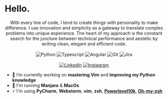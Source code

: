 # Hello.

<p align="center">
With every line of code, I tend to create things with personality to make difference. I use innovation and simplicity as a gateway to translate complex problems into unique experience. The heart of my approach is the constant search for the juncture between technical performance and aestetic by writing clean, elegant and efficient code.
  <br><br>
  <img src="https://img.shields.io/badge/python♥-%233776AB?&style=flat-square&logo=python&logoColor=white" alt="Python">
  <img src="https://img.shields.io/badge/typescript-%23007ACC?&style=flat-square&logo=typescript&logoColor=white" alt="Typescript">
  <img src="https://img.shields.io/badge/angular-%23DD0031?&style=flat-square&logo=angular&logoColor=white" alt="Angular">
  <img src="https://img.shields.io/badge/git-%23F05032?&style=flat-square&logo=git&logoColor=white" alt="Git">
  <img src="https://img.shields.io/badge/jira-%230052CC?&style=flat-square&logo=jira&logoColor=white" alt="Jira">
  <br><br>
  <a href="https://www.linkedin.com/in/acortino" target="_blank"><img src="https://img.shields.io/badge/LinkedIn-%230077B5.svg?&style=flat-square&logo=linkedin&logoColor=white" alt="LinkedIn"></a>
<a href="https://www.instagram.com/acortino.me" target="_blank"><img src="https://img.shields.io/badge/Instagram-%23E4405F.svg?&style=flat-square&logo=instagram&logoColor=white" alt="Instagram"></a>
</p>

- :seedling: I’m currently working on **mastering Vim** and **improving my Python knowledge**
- :feet: I'm running **Manjaro** & **MacOs**
- :zap: I'm using **PyCharm**, **Webstorm**, **vim**, **zsh**, <a href="https://github.com/Powerlevel9k/powerlevel9k">**Powerlevel10k**</a>, <a href="https://github.com/ohmyzsh/ohmyzsh">**Oh-my-zsh**</a>


